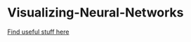 # Visualizing-Neural-Networks

[Find useful stuff here](https://github.com/akkapakasaikiran/visualizing-NNs/blob/main/plan.md "
akkapakasaikiran/visualizing-NNs")
